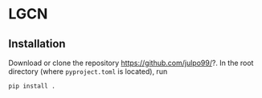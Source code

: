 # LGCN

## Installation

Download or clone the repository https://github.com/julpo99/?. In the root directory (where `pyproject.toml` is 
located), run 
```
pip install . 
```